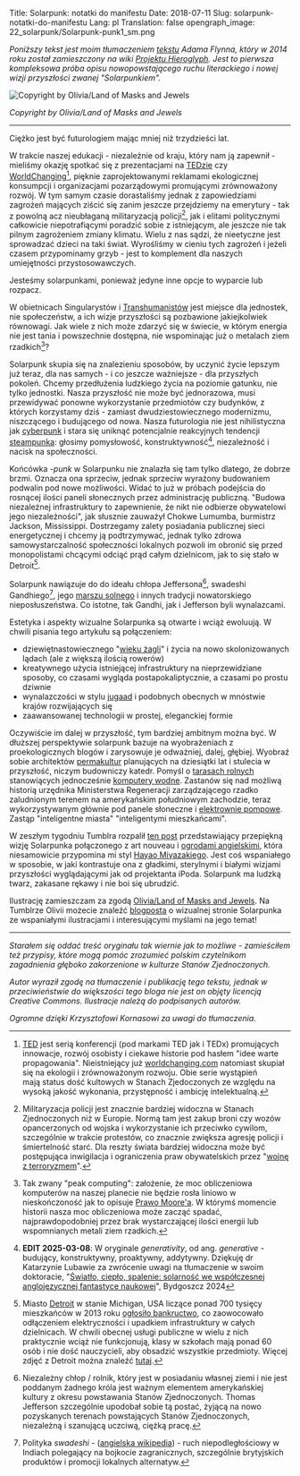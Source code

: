 Title: Solarpunk: notatki do manifestu
Date: 2018-07-11
Slug: solarpunk-notatki-do-manifestu
Lang: pl
Translation: false
opengraph_image: 22_solarpunk/Solarpunk-punk1_sm.png

*Poniższy tekst jest moim tłumaczeniem [tekstu](https://hieroglyph.asu.edu/2014/09/solarpunk-notes-toward-a-manifesto/) Adama Flynna, który w 2014 roku został zamieszczony na wiki [Projektu Hieroglyph](https://hieroglyph.asu.edu/). Jest to pierwsza kompleksowa próba opisu nowopowstającego ruchu literackiego i nowej wizji przyszłości zwanej "Solarpunkiem".*

![Copyright by Olivia/Land of Masks and Jewels](/images/22_solarpunk/Solarpunk-punk1_sm.png)

*Copyright by Olivia/Land of Masks and Jewels*

---

Ciężko jest być futurologiem mając mniej niż trzydzieści lat.

W trakcie naszej edukacji - niezależnie od kraju, który nam ją zapewnił - mieliśmy okazję spotkać się z prezentacjami na [TEDzie](https://www.ted.com/) czy [WorldChanging](https://en.wikipedia.org/wiki/Worldchanging)[^ted-worldchanging], pięknie zaprojektowanymi reklamami ekologicznej konsumpcji i organizacjami pozarządowymi promującymi zrównoważony rozwój. W tym samym czasie dorastaliśmy jednak z zapowiedziami zagrożeń mających ziścić się zanim jeszcze przejdziemy na emerytury - tak z powolną acz nieubłaganą militaryzacją policji[^państwa-policyjne], jak i elitami politycznymi całkowicie niepotrafiącymi poradzić sobie z istniejącym, ale jeszcze nie tak pilnym zagrożeniem zmiany klimatu. Wielu z nas sądzi, że nieetyczne jest sprowadzać dzieci na taki świat. Wyrośliśmy w cieniu tych zagrożeń i jeżeli czasem przypominamy grzyb - jest to komplement dla naszych umiejętności przystosowawczych.

Jesteśmy solarpunkami, ponieważ jedyne inne opcje to wyparcie lub rozpacz.

W obietnicach Singularystów i [Transhumanistów](https://pl.wikipedia.org/wiki/Transhumanizm) jest miejsce dla jednostek, nie społeczeństw, a ich wizje przyszłości są pozbawione jakiejkolwiek równowagi. Jak wiele z nich może zdarzyć się w świecie, w którym energia nie jest tania i powszechnie dostępna, nie wspominając już o metalach ziem rzadkich[^peak-computing]?

Solarpunk skupia się na znalezieniu sposobów, by uczynić życie lepszym już teraz, dla nas samych - i co jeszcze ważniejsze - dla przyszłych pokoleń. Chcemy przedłużenia ludzkiego życia na poziomie gatunku, nie tylko jednostki. Nasza przyszłość nie może być jednorazowa, musi przewidywać ponowne wykorzystanie przedmiotów czy budynków, z których korzystamy dziś - zamiast dwudziestowiecznego modernizmu, niszczącego i budującego od nowa. Nasza futurologia nie jest nihilistyczna jak [cyberpunk](https://pl.wikipedia.org/wiki/Cyberpunk) i stara się uniknąć potencjalnie reakcyjnych tendencji [steampunka](https://pl.wikipedia.org/wiki/Steampunk): głosimy pomysłowość, konstruktywność[^konstruktywność], niezależność i nacisk na społeczności.

Końcówka _-punk_ w Solarpunku nie znalazła się tam tylko dlatego, że dobrze brzmi. Oznacza ona sprzeciw, jednak sprzeciw wyrażony budowaniem podwalin pod nowe możliwości. Widać to już w próbach podejścia do rosnącej ilości paneli słonecznych przez administrację publiczną. "Budowa niezależnej infrastruktury to zapewnienie, że nikt nie odbierze obywatelowi jego niezależności", jak słusznie zauważył Chokwe Lumumba, burmistrz Jackson, Mississippi. Dostrzegamy zalety posiadania publicznej sieci energetycznej i chcemy ją podtrzymywać, jednak tylko zdrowa samowystarczalność społeczności lokalnych pozwoli im obronić się przed monopolistami chcącymi odciąć prąd całym dzielnicom, jak to się stało w Detroit[^Detroit].

Solarpunk nawiązuje do do ideału chłopa Jeffersona[^yeoman-farmer], swadeshi Gandhiego[^swadeshi], jego [marszu solnego](https://pl.wikipedia.org/wiki/Marsz_solny) i innych tradycji nowatorskiego nieposłuszeństwa. Co istotne, tak Gandhi, jak i Jefferson byli wynalazcami.

Estetyka i aspekty wizualne Solarpunka są otwarte i wciąż ewoluują. W chwili pisania tego artykułu są połączeniem:

 - dziewiętnastowiecznego "[wieku żagli](https://pl.wikipedia.org/wiki/Wiek_%C5%BCagli)" i życia na nowo skolonizowanych lądach (ale z większą ilością rowerów)
 - kreatywnego użycia istniejącej infrastruktury na nieprzewidziane sposoby, co czasami wygląda postapokaliptycznie, a czasami po prostu dziwnie
 - wynalazczości w stylu [jugaad](https://en.wikipedia.org/wiki/Jugaad) i podobnych obecnych w mnóstwie krajów rozwijających się
 - zaawansowanej technologii w prostej, eleganckiej formie

Oczywiście im dalej w przyszłość, tym bardziej ambitnym można być. W dłuższej perspektywie solarpunk bazuje na wyobrażeniach z proekologicznych blogów i zarysowuje je odważniej, dalej, głębiej. Wyobraź sobie architektów [permakultur](https://pl.wikipedia.org/wiki/Permakultura) planujących na dziesiątki lat i stulecia w przyszłość, niczym budowniczy katedr. Pomyśl o [tarasach rolnych](https://pl.wikipedia.org/wiki/Tarasy_rolne) stanowiących jednocześnie [komputery wodne](https://en.wikipedia.org/wiki/Fluidics). Zastanów się nad możliwą historią urzędnika Ministerstwa Regeneracji zarządzającego rzadko zaludnionym terenem na amerykańskim południowym zachodzie, teraz wykorzystywanym głównie pod panele słoneczne i [elektrownie pompowe](https://pl.wikipedia.org/wiki/Elektrownia_szczytowo-pompowa). Zastąp "inteligentne miasta" "inteligentymi mieszkańcami".

W zeszłym tygodniu Tumblra rozpalił [ten post](http://missolivialouise.tumblr.com/post/94374063675/heres-a-thing-ive-had-around-in-my-head-for-a) przedstawiający przepiękną wizję Solarpunka połączonego z art nouveau i [ogrodami angielskimi](https://pl.wikipedia.org/wiki/Ogr%C3%B3d_angielski), która niesamowicie przypomina mi styl [Hayao Miyazakiego](https://pl.wikipedia.org/wiki/Hayao_Miyazaki). Jest coś wspaniałego w sposobie, w jaki kontrastuje ona z gładkimi, sterylnymi i białymi wizjami przyszłości wyglądającymi jak od projektanta iPoda. Solarpunk ma ludzką twarz, zakasane rękawy i nie boi się ubrudzić.

Ilustrację zamieszczam za zgodą [Olivia/Land of Masks and Jewels](http://missolivialouise.tumblr.com/). Na Tumblrze Olivii możecie znaleźć [blogposta](http://missolivialouise.tumblr.com/post/94374063675/heres-a-thing-ive-had-around-in-my-head-for-a) o wizualnej stronie Solarpunka ze wspaniałymi ilustracjami i interesującymi myślami na jego temat!

---

*Starałem się oddać treść oryginału tak wiernie jak to możliwe - zamieściłem też przypisy, które mogą pomóc zrozumieć polskim czytelnikom zagadnienia głęboko zakorzenione w kulturze Stanów Zjednoczonych.*

*Autor wyraził zgodę na tłumaczenie i publikację tego tekstu, jednak w przeciwieństwie do większości tego bloga nie jest on objęty licencją Creative Commons. Ilustracje należą do podpisanych autorów.*

*Ogromne dzięki Krzysztofowi Kornasowi za uwagi do tłumaczenia.*

[^ted-worldchanging]: [TED](https://www.ted.com/) jest serią konferencji (pod markami TED jak i TEDx) promujących innowacje, rozwój osobisty i ciekawe historie pod hasłem "idee warte propagowania". Nieistniejący już [worldchanging.com](https://en.wikipedia.org/wiki/Worldchanging) natomiast skupiał się na ekologii i zrównoważonym rozwoju. Obie serie wystąpień mają status dość kultowych w Stanach Zjedoczonych ze względu na wysoką jakość wykonania, przystępność i ambicję intelektualną.

[^państwa-policyjne]: Militaryzacja policji jest znacznie bardziej widoczna w Stanach Zjednoczonych niż w Europie. Normą tam jest zakup broni czy wozów opancerzonych od wojska i wykorzystanie ich przeciwko cywilom, szczególnie w trakcie protestów, co znacznie zwiększa agresję policji i śmiertelność starć. Dla reszty świata bardziej widoczna może być postępująca inwigilacja i ograniczenia praw obywatelskich przez "[wojnę z terroryzmem](https://pl.wikipedia.org/wiki/Wojna_z_terroryzmem)".

[^peak-computing]: Tak zwany "peak computing": założenie, że moc obliczeniowa komputerów na naszej planecie nie będzie rosła liniowo w nieskończoność jak to opisuje [Prawo Moore'a](https://pl.wikipedia.org/wiki/Prawo_Moore%E2%80%99a). W którymś momencie historii nasza moc obliczeniowa może zacząć spadać, najprawdopodobniej przez brak wystarczającej ilości energii lub wspomnianych metali ziem rzadkich.

[^konstruktywność]: **EDIT 2025-03-08**: W oryginale _generativity_, od ang. _generative_ - budujący, konstruktywny, proaktywny, addytywny. Dziękuję dr Katarzynie Lubawie za zwrócenie uwagi na tłumaczenie w swoim doktoracie, "[Światło, ciepło, spalenie: solarność we współczesnej anglojęzycznej fantastyce naukowej](https://www.ukw.edu.pl/download/67685/KLubawa_rozprawa.pdf)", Bydgoszcz 2024

[^Detroit]: Miasto [Detroit](https://pl.wikipedia.org/wiki/Detroit) w stanie Michigan, USA liczące ponad 700 tysięcy mieszkańców w 2013 roku [ogłosiło bankructwo](https://businessinsider.com.pl/usa-detroit-3-lata-po-bankructwie/2wghet5), co zaowocowało odłączeniem elektryczności i upadkiem infrastruktury w całych dzielnicach. W chwili obecnej usługi publiczne w wielu z nich praktycznie wciąż nie funkcjonują, klasy w szkołach mają ponad 60 osób i nie dość nauczycieli, aby obsadzić wszystkie przedmioty. Więcej zdjęć z Detroit można znaleźć [tutaj](http://detroiturbex.com/why/index.html).

[^yeoman-farmer]: Niezależny chłop / rolnik, który jest w posiadaniu własnej ziemi i nie jest poddanym żadnego króla jest ważnym elementem amerykańskiej kultury z okresu powstawania Stanów Zjednoczonych. Thomas Jefferson szczególnie upodobał sobie tą postać, żyjącą na nowo pozyskanych terenach powstających Stanów Zjednoczonych, niezależną i szanującą uczciwą, ciężką pracę.

[^swadeshi]: Polityka _swadeshi_ - ([angielska wikipedia](https://en.wikipedia.org/wiki/Swadeshi_movement)) - ruch niepodległościowy w Indiach polegający na bojkocie zagranicznych, szczególnie brytyjskich produktów i promocji lokalnych alternatyw.
